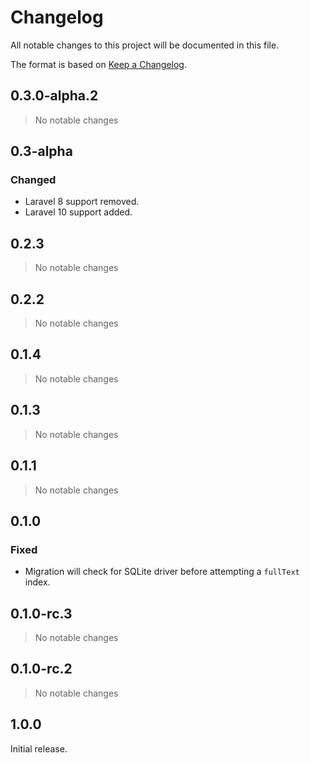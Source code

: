 # Changelog

All notable changes to this project will be documented in this file.

The format is based on [Keep a Changelog](https://keepachangelog.com/en/1.0.0/).

## 0.3.0-alpha.2

> No notable changes

## 0.3-alpha

### Changed

- Laravel 8 support removed.
- Laravel 10 support added.

## 0.2.3

> No notable changes

## 0.2.2

> No notable changes

## 0.1.4

> No notable changes

## 0.1.3

> No notable changes

## 0.1.1

> No notable changes

## 0.1.0

### Fixed

- Migration will check for SQLite driver before attempting a `fullText` index.

## 0.1.0-rc.3

> No notable changes

## 0.1.0-rc.2

> No notable changes

## 1.0.0

Initial release.

